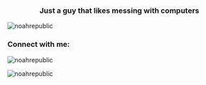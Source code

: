 <h3 align="center">Just a guy that likes messing with computers</h3>

<p align="left"> <img src="https://komarev.com/ghpvc/?username=noahrepublic&label=Profile%20views&color=0e75b6&style=flat" alt="noahrepublic" /> </p>

<h3 align="left">Connect with me:</h3>
<p align="left">
</p>

<p><img align="center" src="https://github-readme-stats.vercel.app/api/top-langs?username=noahrepublic&show_icons=true&locale=en&layout=compact" alt="noahrepublic" /></p>

<p><img align="center" src="https://github-readme-streak-stats.herokuapp.com/?user=noahrepublic&" alt="noahrepublic" /></p>
